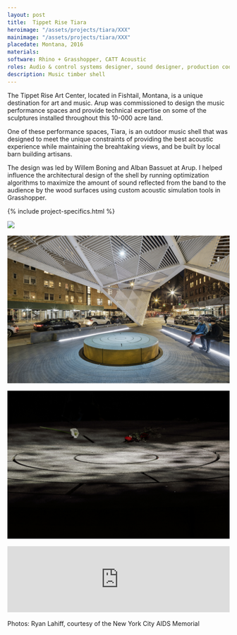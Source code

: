 ```yaml
---
layout: post
title:  Tippet Rise Tiara
heroimage: "/assets/projects/tiara/XXX"
mainimage: "/assets/projects/tiara/XXX"
placedate: Montana, 2016
materials: 
software: Rhino + Grasshopper, CATT Acoustic
roles: Audio & control systems designer, sound designer, production coordinator
description: Music timber shell
---
```


<div class="project-narrative">
<p>
The Tippet Rise Art Center, located in Fishtail, Montana, is a unique destination for art and music. Arup was commissioned to design the music performance spaces and provide technical expertise on some of the sculptures installed throughout this 10-000 acre land.
</p>

<p>
One of these performance spaces, Tiara, is an outdoor music shell that was designed to meet the unique constraints of providing the best acoustic experience while maintaining the breahtaking views, and be built by local barn building artisans.
</p>

<p>
The design was led by Willem Boning and Alban Bassuet at Arup. I helped influence the architectural design of the shell by running optimization algorithms to maximize the amount of sound reflected from the band to the audience by the wood surfaces using custom acoustic simulation tools in Grasshopper.
</p>

</div>

{% include project-specifics.html %}

<div class="project-media">
<p><img src="/assets/projects/tiara-"></p>
<p><img src="/assets/projects/hearme/hearme_1.jpg"></p>
<p><img src="/assets/projects/hearme/hearme_3.jpg"></p>
<div class="video-container"><iframe width="100%" src="https://www.youtube.com/embed/ySmxoLpkhbI" frameborder="0" allow="accelerometer; autoplay; clipboard-write; encrypted-media; gyroscope; picture-in-picture" allowfullscreen></iframe></div>

<p class="inline-descr">Photos: Ryan Lahiff, courtesy of the New York City AIDS Memorial</p>

